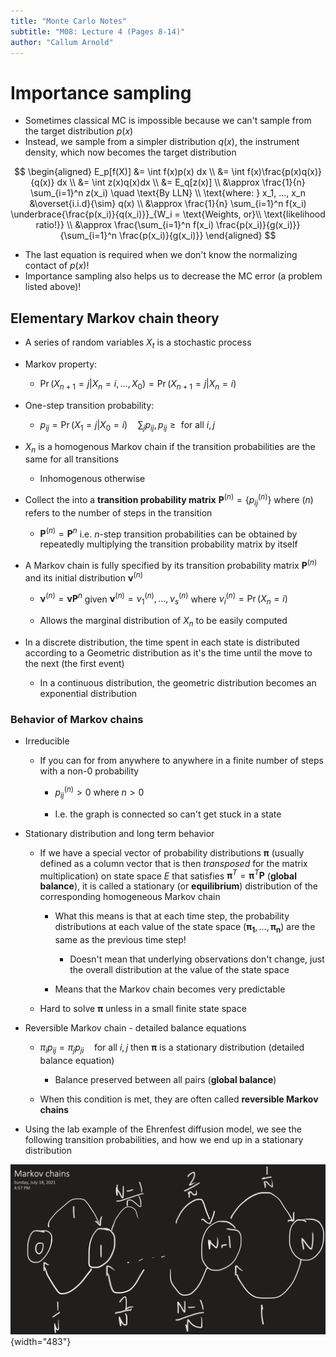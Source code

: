 ```yaml
---
title: "Monte Carlo Notes"
subtitle: "M08: Lecture 4 (Pages 8-14)"
author: "Callum Arnold"
---
```


# Importance sampling

-   Sometimes classical MC is impossible because we can't sample from the target
    distribution $p(x)$
-   Instead, we sample from a simpler distribution $q(x)$, the instrument
    density, which now becomes the target distribution

$$
\begin{aligned}
E_p[f(X)] &= \int f(x)p(x) dx \\
&= \int f(x)\frac{p(x)q(x)}{q(x)} dx \\
&= \int z(x)q(x)dx \\
&= E_q[z(x)] \\
&\approx \frac{1}{n} \sum_{i=1}^n z(x_i) \quad \text{By LLN} \\
\text{where: } x_1, ..., x_n &\overset{i.i.d}{\sim} q(x) \\
&\approx \frac{1}{n} \sum_{i=1}^n f(x_i) \underbrace{\frac{p(x_i)}{q(x_i)}}_{W_i = \text{Weights, or}\\
\text{likelihood ratio!}} \\
&\approx \frac{\sum_{i=1}^n f(x_i) \frac{p(x_i)}{g(x_i)}}{\sum_{i=1}^n \frac{p(x_i)}{g(x_i)}}
\end{aligned}
$$

-   The last equation is required when we don't know the normalizing contact of
    $p(x)$!
-   Importance sampling also helps us to decrease the MC error (a problem listed
    above)!

## Elementary Markov chain theory

-   A series of random variables $X_t$ is a stochastic process

-   Markov property:

    -   $\Pr (X_{n+1} = j | X_n = i, ..., X_0) = \Pr (X_{n+1} = j | X_n = i)$

-   One-step transition probability:

    -   $p_{ij}=\Pr(X_1 = j|X_0 = i) \quad \sum_j p_{ij}, p_{ij} \ge \text{ for all } i,j$

-   $X_n$ is a homogenous Markov chain if the transition probabilities are the
    same for all transitions

    -   Inhomogenous otherwise

-   Collect the into a **transition probability matrix**
    $\mathbf{P}^{(n)} = \{p_{ij}^{(n)}\}$ where $(n)$ refers to the number of
    steps in the transition

    -   $\mathbf{P}^{(n)} = \mathbf{P}^n$ i.e. $n$-step transition probabilities
        can be obtained by repeatedly multiplying the transition probability
        matrix by itself

-   A Markov chain is fully specified by its transition probability matrix
    $\mathbf{P}^{(n)}$ and its initial distribution $\mathbf{\nu}^{(n)}$

    -   $\mathbf{\nu}^{(n)} = \mathbf{\nu P}^n$ given
        $\mathbf{\nu}^{(n)}=\nu_1^{(n)}, ..., \nu_s^{(n)}$ where
        $\nu_i^{(n)} = \Pr(X_n = i)$

    -   Allows the marginal distribution of $X_n$ to be easily computed

-   In a discrete distribution, the time spent in each state is distributed
    according to a Geometric distribution as it's the time until the move to the
    next (the first event)

    -   In a continuous distribution, the geometric distribution becomes an
        exponential distribution

### Behavior of Markov chains

-   Irreducible

    -   If you can for from anywhere to anywhere in a finite number of steps
        with a non-0 probability

        -   $p_{ij}^{(n)}>0$ where $n>0$

        -   I.e. the graph is connected so can't get stuck in a state

-   Stationary distribution and long term behavior

    -   If we have a special vector of probability distributions $\mathbf{\pi}$
        (usually defined as a column vector that is then *transposed* for the
        matrix multiplication) on state space $E$ that satisfies
        $\mathbf{\pi}^T = \mathbf{\pi}^T \mathbf{P}$ (**global balance**), it is
        called a stationary (or **equilibrium**) distribution of the
        corresponding homogeneous Markov chain

        -   What this means is that at each time step, the probability
            distributions at each value of the state space
            ($\mathbf{\pi_1}, ..., \mathbf{\pi_n}$) are the same as the previous
            time step!

            -   Doesn't mean that underlying observations don't change, just the
                overall distribution at the value of the state space

        -   Means that the Markov chain becomes very predictable

    -   Hard to solve $\mathbf{\pi}$ unless in a small finite state space

-   Reversible Markov chain - detailed balance equations

    -   $\pi_ip_{ij} = \pi_j p_{ji} \quad \text{for all } i, j$ then
        $\mathbf{\pi}$ is a stationary distribution (detailed balance equation)

        -   Balance preserved between all pairs (**global balance**)

    -   When this condition is met, they are often called **reversible Markov
        chains**

-   Using the lab example of the Ehrenfest diffusion model, we see the following
    transition probabilities, and how we end up in a stationary distribution

![](images/paste-B93D5C49.png){width="483"}
